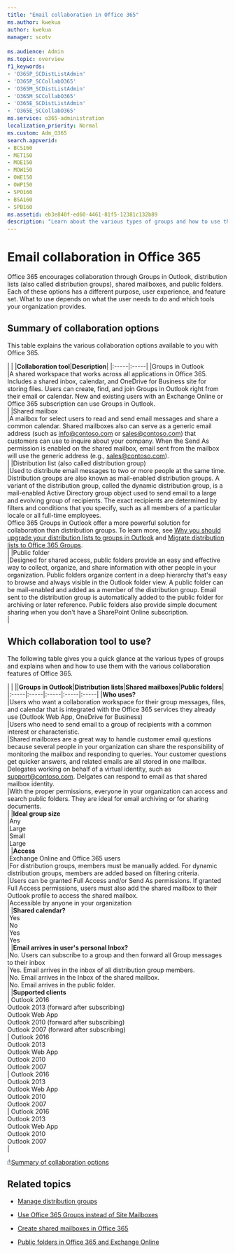 ```yaml
---
title: "Email collaboration in Office 365"
ms.author: kwekua
author: kwekua
manager: scotv

ms.audience: Admin
ms.topic: overview
f1_keywords:
- 'O365P_SCDistListAdmin'
- 'O365P_SCCollabO365'
- 'O365M_SCDistListAdmin'
- 'O365M_SCCollabO365'
- 'O365E_SCDistListAdmin'
- 'O365E_SCCollabO365'
ms.service: o365-administration
localization_priority: Normal
ms.custom: Adm_O365
search.appverid:
- BCS160
- MET150
- MOE150
- MOW150
- OWE150
- OWP150
- SPO160
- BSA160
- SPB160
ms.assetid: eb3e840f-ed60-4461-81f5-12381c132b89
description: "Learn about the various types of groups and how to use them with the various collaboration features of Office 365."
---
```


# Email collaboration in Office 365

Office 365 encourages collaboration through Groups in Outlook, distribution lists (also called distribution groups), shared mailboxes, and public folders. Each of these options has a different purpose, user experience, and feature set. What to use depends on what the user needs to do and which tools your organization provides.
  
## Summary of collaboration options
<a name="BKMK_SUMMARYOFCOLLABORATIONOPTIONS"> </a>

This table explains the various collaboration options available to you with Office 365.
  
|
|
|****Collaboration tool****|****Description****|
|:-----|:-----|
|Groups in Outlook  <br/> |A shared workspace that works across all applications in Office 365. Includes a shared inbox, calendar, and OneDrive for Business site for storing files. Users can create, find, and join Groups in Outlook right from their email or calendar. New and existing users with an Exchange Online or Office 365 subscription can use Groups in Outlook.  <br/> |
|Shared mailbox  <br/> |A mailbox for select users to read and send email messages and share a common calendar. Shared mailboxes also can serve as a generic email address (such as info@contoso.com or sales@contoso.com) that customers can use to inquire about your company. When the Send As permission is enabled on the shared mailbox, email sent from the mailbox will use the generic address (e.g., sales@contoso.com).  <br/> |
|Distribution list (also called distribution group)  <br/> |Used to distribute email messages to two or more people at the same time. Distribution groups are also known as mail-enabled distribution groups. A variant of the distribution group, called the dynamic distribution group, is a mail-enabled Active Directory group object used to send email to a large and evolving group of recipients. The exact recipients are determined by filters and conditions that you specify, such as all members of a particular locale or all full-time employees.  <br/> Office 365 Groups in Outlook offer a more powerful solution for collaboration than distribution groups. To learn more, see [Why you should upgrade your distribution lists to groups in Outlook](https://support.office.com/article/7fb3d880-593b-4909-aafa-950dd50ce188.aspx) and [Migrate distribution lists to Office 365 Groups](../manage/upgrade-distribution-lists.md).  <br/> |
|Public folder  <br/> |Designed for shared access, public folders provide an easy and effective way to collect, organize, and share information with other people in your organization. Public folders organize content in a deep hierarchy that's easy to browse and always visible in the Outlook folder view. A public folder can be mail-enabled and added as a member of the distribution group. Email sent to the distribution group is automatically added to the public folder for archiving or later reference. Public folders also provide simple document sharing when you don't have a SharePoint Online subscription.  <br/> |
   
## Which collaboration tool to use?
<a name="BKMK_SUMMARYOFCOLLABORATIONOPTIONS"> </a>

The following table gives you a quick glance at the various types of groups and explains when and how to use them with the various collaboration features of Office 365.
  
|
|
||****Groups in Outlook****|****Distribution lists****|****Shared mailboxes****|****Public folders****|
|:-----|:-----|:-----|:-----|:-----|
|**Who uses?** <br/> |Users who want a collaboration workspace for their group messages, files, and calendar that is integrated with the Office 365 services they already use (Outlook Web App, OneDrive for Business)  <br/> |Users who need to send email to a group of recipients with a common interest or characteristic.  <br/> |Shared mailboxes are a great way to handle customer email questions because several people in your organization can share the responsibility of monitoring the mailbox and responding to queries. Your customer questions get quicker answers, and related emails are all stored in one mailbox.  <br/> Delegates working on behalf of a virtual identity, such as support@contoso.com. Delgates can respond to email as that shared mailbox identity.  <br/> |With the proper permissions, everyone in your organization can access and search public folders. They are ideal for email archiving or for sharing documents.  <br/> |
|**Ideal group size** <br/> |Any  <br/> |Large  <br/> |Small  <br/> |Large  <br/> |
|**Access** <br/> |Exchange Online and Office 365 users  <br/> |For distribution groups, members must be manually added. For dynamic distribution groups, members are added based on filtering criteria.  <br/> |Users can be granted Full Access and/or Send As permissions. If granted Full Access permissions, users must also add the shared mailbox to their Outlook profile to access the shared mailbox.  <br/> |Accessible by anyone in your organization  <br/> |
|**Shared calendar?** <br/> |Yes  <br/> |No  <br/> |Yes  <br/> |Yes  <br/> |
|**Email arrives in user's personal Inbox?** <br/> |No. Users can subscribe to a group and then forward all Group messages to their inbox  <br/> |Yes. Email arrives in the inbox of all distribution group members.  <br/> |No. Email arrives in the Inbox of the shared mailbox.  <br/> |No. Email arrives in the public folder.  <br/> |
|**Supported clients** <br/> | Outlook 2016  <br/>  Outlook 2013 (forward after subscribing)  <br/>  Outlook Web App  <br/>  Outlook 2010 (forward after subscribing)  <br/>  Outlook 2007 (forward after subscribing)  <br/> | Outlook 2016  <br/>  Outlook 2013  <br/>  Outlook Web App  <br/>  Outlook 2010  <br/>  Outlook 2007  <br/> | Outlook 2016  <br/>  Outlook 2013  <br/>  Outlook Web App  <br/>  Outlook 2010  <br/>  Outlook 2007  <br/> | Outlook 2016  <br/>  Outlook 2013  <br/>  Outlook Web App  <br/>  Outlook 2010  <br/>  Outlook 2007  <br/> |
   
![Top of page Button](../media/02ce1b00-a60c-4984-9b0e-736f3ea66f8a.gif)[Summary of collaboration options](email-collaboration.md#BKMK_SUMMARYOFCOLLABORATIONOPTIONS)
  
## Related topics
<a name="BKMK_SUMMARYOFCOLLABORATIONOPTIONS"> </a>

- [Manage distribution groups](https://technet.microsoft.com/en-us/library/bb124513%28v=exchg.150%29.aspx)
    
- [Use Office 365 Groups instead of Site Mailboxes](https://support.office.com/article/737d6b1f-67cc-41fe-8db8-f2d09dd1673b.aspx)
    
- [Create shared mailboxes in Office 365](create-a-shared-mailbox.md)
    
- [Public folders in Office 365 and Exchange Online](https://technet.microsoft.com/en-us/library/jj200758%28v=exchg.150%29.aspx)
    

